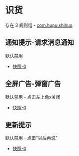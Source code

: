 # 识货

存在 3 规则组 - [com.hupu.shihuo](/src/apps/com.hupu.shihuo.ts)

## 通知提示-请求消息通知

默认禁用

- [快照-0](https://i.gkd.li/i/13704887)

## 全屏广告-弹窗广告

默认禁用 - 点击左上角x关闭

- [快照-0](https://i.gkd.li/i/13115664)

## 更新提示

默认禁用 - 点击"以后再说"

- [快照-0](https://i.gkd.li/i/14052208)
